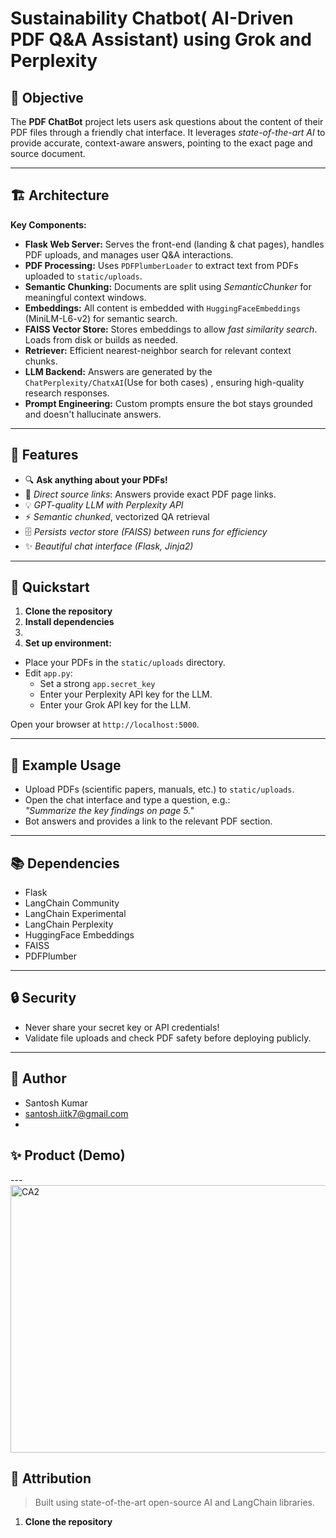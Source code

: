 # Sustainability Chatbot( AI-Driven PDF Q&A Assistant) using Grok and Perplexity



## 🚀 Objective

The **PDF ChatBot** project lets users ask questions about the content of their PDF files through a friendly chat interface. It leverages *state-of-the-art AI* to provide accurate, context-aware answers, pointing to the exact page and source document.

---

## 🏗️ Architecture

**Key Components:**

- **Flask Web Server:** Serves the front-end (landing & chat pages), handles PDF uploads, and manages user Q&A interactions.
- **PDF Processing:** Uses `PDFPlumberLoader` to extract text from PDFs uploaded to `static/uploads`.
- **Semantic Chunking:** Documents are split using *SemanticChunker* for meaningful context windows.
- **Embeddings:** All content is embedded with `HuggingFaceEmbeddings` (MiniLM-L6-v2) for semantic search.
- **FAISS Vector Store:** Stores embeddings to allow *fast similarity search*. Loads from disk or builds as needed.
- **Retriever:** Efficient nearest-neighbor search for relevant context chunks.
- **LLM Backend:** Answers are generated by the `ChatPerplexity/ChatxAI`(Use for both cases) , ensuring high-quality research responses.
- **Prompt Engineering:** Custom prompts ensure the bot stays grounded and doesn't hallucinate answers.

---

## 📝 Features

- 🔍 **Ask anything about your PDFs!**
- 📄 *Direct source links*: Answers provide exact PDF page links.
- 💡 *GPT-quality LLM with Perplexity API*
- ⚡ *Semantic chunked*, vectorized QA retrieval
- 🗄 *Persists vector store (FAISS) between runs for efficiency*
- ✨ *Beautiful chat interface (Flask, Jinja2)*

---

## 🏁 Quickstart
1. **Clone the repository**
2. **Install dependencies**
3. 
3. **Set up environment:**

- Place your PDFs in the `static/uploads` directory.
- Edit `app.py`:
  - Set a strong `app.secret_key`
  - Enter your Perplexity API key for the LLM.
  - Enter your Grok API key for the LLM.

Open your browser at `http://localhost:5000`.

---

## 🎯 Example Usage

- Upload PDFs (scientific papers, manuals, etc.) to `static/uploads`.
- Open the chat interface and type a question, e.g.:  
*"Summarize the key findings on page 5."*
- Bot answers and provides a link to the relevant PDF section.

---

## 📚 Dependencies

- Flask
- LangChain Community
- LangChain Experimental
- LangChain Perplexity
- HuggingFace Embeddings
- FAISS
- PDFPlumber

---

## 🔒 Security
- Never share your secret key or API credentials!
- Validate file uploads and check PDF safety before deploying publicly.

---

## 👤 Author
- Santosh Kumar
- santosh.iitk7@gmail.com
- 
## ✨ Product (Demo)

---<img width="966" height="428" alt="CA2" src="https://github.com/user-attachments/assets/6773ec3f-ec1a-4957-85c0-2ad769d6eb07" />


## 🙏 Attribution
> Built using state-of-the-art open-source AI and LangChain libraries.


  




1. **Clone the repository**

